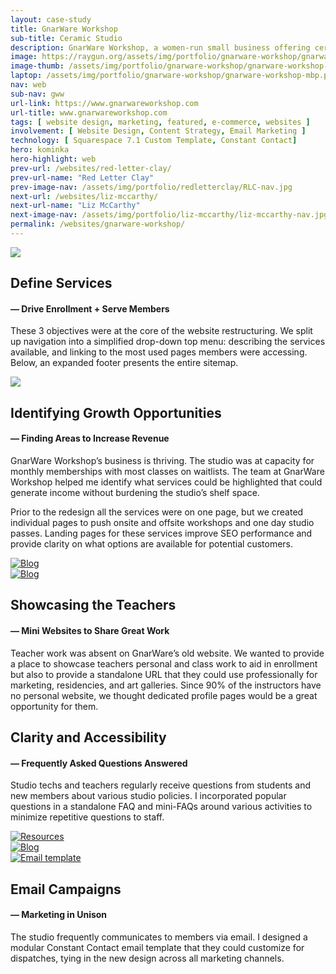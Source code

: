 ```yaml
---
layout: case-study
title: GnarWare Workshop
sub-title: Ceramic Studio
description: GnarWare Workshop, a women-run small business offering ceramic classes in the Pilsen neighborhood of Chicago, sought a comprehensive revamp of its website. I transitioned them off of the Squarespace 7.0 engine, to the newer and easier-to-maintain 7.1 version. The new website not only aims to boost revenue in needed areas where capacity allows, but also enhance the overall search engine optimization (SEO) performance for the business.
image: https://raygun.org/assets/img/portfolio/gnarware-workshop/gnarware-workshop.png
image-thumb: /assets/img/portfolio/gnarware-workshop/gnarware-workshop-nav.jpg
laptop: /assets/img/portfolio/gnarware-workshop/gnarware-workshop-mbp.png
nav: web
sub-nav: gww
url-link: https://www.gnarwareworkshop.com
url-title: www.gnarwareworkshop.com
tags: [ website design, marketing, featured, e-commerce, websites ]
involvement: [ Website Design, Content Strategy, Email Marketing ]
technology: [ Squarespace 7.1 Custom Template, Constant Contact]
hero: kominka
hero-highlight: web
prev-url: /websites/red-letter-clay/
prev-url-name: "Red Letter Clay"
prev-image-nav: /assets/img/portfolio/redletterclay/RLC-nav.jpg
next-url: /websites/liz-mccarthy/
next-url-name: "Liz McCarthy"
next-image-nav: /assets/img/portfolio/liz-mccarthy/liz-mccarthy-nav.jpg
permalink: /websites/gnarware-workshop/
---
```

<div class="container-fluid gww bg-white">
<div class="container">
    <div class="row align-items-center pt-5" id="trigger-1">
      <div class="col-lg-6 col-md-12 mt-5">  
        <a href="/assets/img/portfolio/gnarware-workshop/gnarware-workshop-services.png" class="glightboxGallery"><img src="/assets/img/portfolio/gnarware-workshop/gnarware-workshop-services.png" class="img-fluid cursor-zoom" data-aos="fade-up" data-aos-anchor-placement="top-bottom" data-aos-anchor="#trigger-1" data-aos-once="true"></a>
      </div>  
      <div class="col-lg-6 col-md-12 mt-5 ps-sm-5" data-aos="fade-up" data-aos-anchor-placement="top-bottom" data-aos-anchor="#trigger-1" data-aos-once="true">
        <h2 class="gww">Define Services</h2>
        <h4 class="gww pb-4">&mdash; Drive Enrollment + Serve Members</h4>
        <p>These 3 objectives were at the core of the website restructuring. We split up navigation into a simplified drop-down top menu: describing the services available, and linking to the most used pages members were accessing. Below, an expanded footer presents the entire sitemap.</p>
        <p class="mt-5"><a href="/assets/img/portfolio/gnarware-workshop/gnarware-workshop-footer.png" class="glightboxGallery"><img src="/assets/img/portfolio/gnarware-workshop/gnarware-workshop-footer.png" class="img-fluid cursor-zoom" data-aos="fade-up" data-aos-anchor-placement="top-bottom" data-aos-anchor="#trigger-1" data-aos-once="true"></a></p>
      </div>
    </div>
    <div class="row align-items-center my-5" id="trigger-3">
      <div class="col-lg-6 col-md-12" data-aos="fade-up" data-aos-once="true" data-aos-anchor="#trigger-3" data-aos-anchor-placement="center-bottom">
      <h2 class="gww">Identifying Growth Opportunities</h2>
            <h4 class="gww pb-4">&mdash; Finding Areas to Increase Revenue</h4>
            <p class="introduction">GnarWare Workshop’s business is thriving. The studio was at capacity for monthly memberships with most classes on waitlists. The team at GnarWare Workshop helped me identify what services could be highlighted that could generate income without burdening the studio’s shelf space.</p>
            <p>Prior to the redesign all the services were on one page, but we created individual pages to push onsite and offsite workshops and one day studio passes. Landing pages for these services improve SEO performance and provide clarity on what options are available for potential customers.</p>       
      </div>
      <div class="col-lg-6 col-md-12 ps-sm-5" data-aos="fade-up" data-aos-once="true" data-aos-anchor="#trigger-3" data-aos-anchor-placement="center-bottom">
        <a href="/assets/img/portfolio/gnarware-workshop/gnarware-workshops-events.png" class="glightboxGallery"><img src="/assets/img/portfolio/gnarware-workshop/gnarware-workshops-events.png" alt="Blog" class="img-fluid cursor-zoom"></a> 
      </div>
    </div>
    <div class="row align-items-center my-5" id="trigger-2">
      <div class="col-lg-6 col-md-12" data-aos="fade-up" data-aos-anchor-placement="center-bottom" data-aos-anchor="#trigger-2" data-aos-once="true">
        <a href="/assets/img/portfolio/gnarware-workshop/gnarware-workshop-teacher-portfolios.png" class="glightboxGallery"><img src="/assets/img/portfolio/gnarware-workshop/gnarware-workshop-teacher-portfolios.png" alt="Blog" class="img-fluid cursor-zoom"></a>
      </div>
      <div class="col-lg-6 col-md-12 mt-5 ps-sm-5" data-aos="fade-up" data-aos-anchor-placement="center-bottom" data-aos-once="true" data-aos-anchor="#trigger-2">
        <h2 class="gww">Showcasing the Teachers</h2>
        <h4 class="gww pb-4">&mdash; Mini Websites to Share Great Work</h4>
        <p>Teacher work was absent on GnarWare’s old website. We wanted to provide a place to showcase teachers personal and class work to aid in enrollment but also to provide a standalone URL that they could use professionally for marketing, residencies, and art galleries. Since 90% of the instructors have no personal website, we thought dedicated profile pages would be a great opportunity for them.</p>
      </div>
    </div>
    <div class="row mt-5" id="trigger-4">
        <div class="col-lg-12 mt-5" data-aos="fade-up" data-aos-once="true" data-aos-anchor="#trigger-4">
            <h2 class="gww">Clarity and Accessibility</h2>
            <h4 class="gww pb-4">&mdash; Frequently Asked Questions Answered</h4>
            <p>Studio techs and teachers regularly receive questions from students and new members about various studio policies. I incorporated popular questions in a standalone FAQ and mini-FAQs around various activities to minimize repetitive questions to staff.</p>
        </div>
    </div>
    <div class="row" id="trigger-4">
      <div class="col-lg-6 col-md-12 mt-5" data-aos="fade-up" data-aos-once="true" data-aos-anchor="#trigger-4" data-aos-anchor-placement="center-bottom">
        <a href="/assets/img/portfolio/gnarware-workshop/gnarware-workshop-faq.png" class="glightboxGallery"><img src="/assets/img/portfolio/gnarware-workshop/gnarware-workshop-faq.png" alt="Resources"  class="img-fluid cursor-zoom"></a>         
      </div>
      <div class="col-lg-6 col-md-12 mt-5" data-aos="fade-up" data-aos-once="true" data-aos-anchor="#trigger-4" data-aos-anchor-placement="center-bottom">
        <a href="/assets/img/portfolio/gnarware-workshop/gnarware-workshop-faq-pickup.png" class="glightboxGallery"><img src="/assets/img/portfolio/gnarware-workshop/gnarware-workshop-faq-pickup.png" alt="Blog" class="img-fluid cursor-zoom"></a> 
      </div>
    </div>
    <div class="row align-items-center" id="trigger-5">
      <div class="col-lg-6 col-md-12" data-aos="zoom-in-up" data-aos-once="true" data-aos-anchor="#trigger-5" data-aos-anchor-placement="center-bottom">
            <a href="/assets/img/portfolio/gnarware-workshop/gnarware-workshop-email-template.png" class="glightboxGallery"><img src="/assets/img/portfolio/gnarware-workshop/gnarware-workshop-email-template.png" alt="Email template" class="img-fluid cursor-zoom"></a> 
      </div>
      <div class="col-lg-6 col-md-12 mb-5" data-aos="fade-up" data-aos-once="true" data-aos-anchor="#trigger-5" data-aos-anchor-placement="center-bottom">
      <h2 class="gww">Email Campaigns</h2>
            <h4 class="gww pb-4">&mdash; Marketing in Unison</h4>
            <p>The studio frequently communicates to members via email. I designed a modular Constant Contact email template that they could customize for dispatches, tying in the new design across all marketing channels.</p>  
      </div>
    </div>
  </div>
</div>